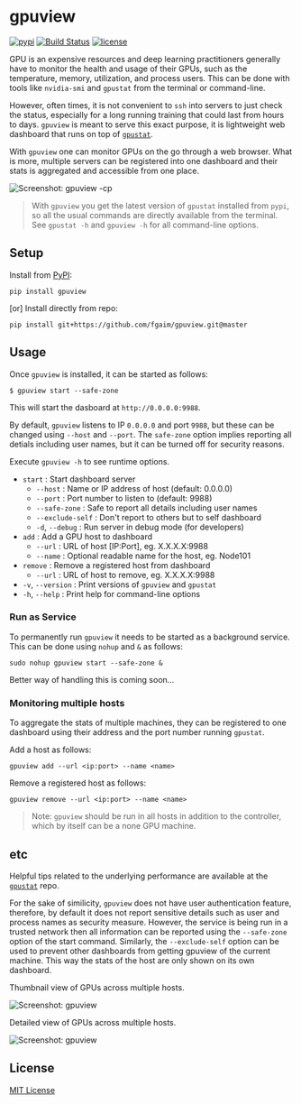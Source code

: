 gpuview
=======

[![pypi](https://img.shields.io/pypi/v/gpuview.svg?maxAge=86400)][pypi_gpuview]
[![Build Status](https://travis-ci.org/fgaim/gpuview.svg?branch=master)](https://travis-ci.org/fgaim/gpuview)
[![license](https://img.shields.io/github/license/fgaim/gpuview.svg?maxAge=86400)](LICENSE)


GPU is an expensive resources and deep learning practitioners generally have to monitor the
health and usage of their GPUs, such as the temperature, memory, utilization, and process users. 
This can be done with tools like `nvidia-smi` and `gpustat` from the terminal or command-line.  

However, often times, it is not convenient to `ssh` into servers to just check the status,
especially for a long running training that could last from hours to days. `gpuview` is meant
to serve this exact purpose, it is lightweight web dashboard that runs on top of 
[`gpustat`][repo_gpustat].  

With `gpuview` one can monitor GPUs on the go through a web browser. What is more, multiple 
servers can be registered into one dashboard and their stats is aggregated and accessible from
one place.

![Screenshot: gpuview -cp](imgs/screenshot.png)

> With `gpuview` you get the latest version of `gpustat` installed from `pypi`, 
so all the usual commands are directly available from the terminal. 
See `gpustat -h` and `gpuview -h` for all command-line options.


Setup
-----

Install from [PyPI][pypi_gpuview]:

```
pip install gpuview
```

[or] Install directly from repo:

```
pip install git+https://github.com/fgaim/gpuview.git@master
```


Usage
-----

Once `gpuview` is installed, it can be started as follows:
```
$ gpuview start --safe-zone
```
This will start the dasboard at `http://0.0.0.0:9988`.


By default, `gpuview` listens to IP `0.0.0.0` and port `9988`, but these can be changed using `--host` and `--port`. The `safe-zone` option implies reporting all detials including user names, but it can be turned off for security reasons.


Execute `gpuview -h` to see runtime options.

* `start`              : Start dashboard server
  * `--host`           : Name or IP address of host (default: 0.0.0.0)
  * `--port`           : Port number to listen to (default: 9988)
  * `--safe-zone`      : Safe to report all details including user names
  * `--exclude-self`   : Don't report to others but to self dashboard
  * `-d`, `--debug`    : Run server in debug mode (for developers)
* `add`                : Add a GPU host to dashboard
  * `--url`            : URL of host [IP:Port], eg. X.X.X.X:9988
  * `--name`           : Optional readable name for the host, eg. Node101
* `remove`             : Remove a registered host from dashboard
  * `--url`            : URL of host to remove, eg. X.X.X.X:9988
* `-v`, `--version`    : Print versions of `gpuview` and `gpustat`
* `-h`, `--help`       : Print help for command-line options


### Run as Service

To permanently run `gpuview` it needs to be started as a background service. This can be done using `nohup` and `&` as follows:

```
sudo nohup gpuview start --safe-zone &
```

Better way of handling this is coming soon...


### Monitoring multiple hosts

To aggregate the stats of multiple machines, they can be registered to one dashboard using their address and the port number running `gpustat`.

Add a host as follows:
```
gpuview add --url <ip:port> --name <name>
```

Remove a registered host as follows:
```
gpuview remove --url <ip:port> --name <name>
```

> Note: `gpuview` should be run in all hosts in addition to the controller, which by itself can be a none GPU machine.


etc
---

Helpful tips related to the underlying performance are available at the [`gpustat`][repo_gpustat] repo.


For the sake of similicity, `gpuview` does not have user authentication feature, therefore, by default it does not report sensitive details such as user and process names as security measure. However, the service is being run in a trusted network then all information can be reported using the `--safe-zone` option of the start command. Similarly, the `--exclude-self` option can be used to prevent other dashboards from getting gpuview of the current machine. This way the stats of the host are only shown on its own dashboard.


Thumbnail view of GPUs across multiple hosts.  

![Screenshot: gpuview](imgs/dash-1.png)

Detailed view of GPUs across multiple hosts.  

![Screenshot: gpuview](imgs/dash-2.png)


License
-------

[MIT License](LICENSE)



[repo_gpustat]: https://github.com/wookayin/gpustat
[pypi_gpuview]: https://pypi.python.org/pypi/gpuview

